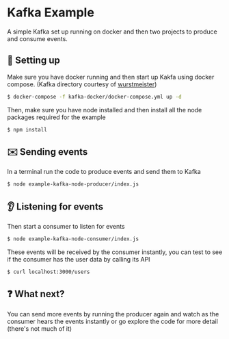 # Kafka Example
A simple Kafka set up running on docker and then two projects to produce and consume events.

## :construction: Setting up
Make sure you have docker running and then start up Kakfa using docker compose. (Kafka directory courtesy of [wurstmeister](https://github.com/wurstmeister))
```bash
$ docker-compose -f kafka-docker/docker-compose.yml up -d
```

Then, make sure you have node installed and then install all the node packages required for the example
```bash
$ npm install
```

## :envelope: Sending events

In a terminal run the code to produce events and send them to Kafka
```bash
$ node example-kafka-node-producer/index.js
```

## :ear: Listening for events
Then start a consumer to listen for events
```bash
$ node example-kafka-node-consumer/index.js
```

These events will be received by the consumer instantly, you can test to see if the consumer has the user data by calling its API
```bash
$ curl localhost:3000/users
```

## :question: What next?
You can send more events by running the producer again and watch as the consumer hears the events instantly or go explore the code for more detail (there's not much of it)